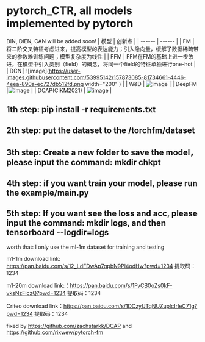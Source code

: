 pytorch_CTR, all models implemented by pytorch
===
DIN, DIEN, CAN will be added soon!
| 模型 | 创新点 |
| ------ | ------ |
| FM | 将二阶交叉特征考虑进来，提高模型的表达能力；引入隐向量，缓解了数据稀疏带来的参数难训练问题；模型复杂度为线性 |
| FFM | FFM在FM的基础上进一步改进，在模型中引入类别（field）的概念，将同一个field的特征单独进行one-hot |
| DCN | ![image](https://user-images.githubusercontent.com/53995142/157873085-81734661-4446-4eea-890a-ec727db512fd.png width="200" ) |
| W&D | ![image](https://user-images.githubusercontent.com/53995142/157873175-99764297-86ac-4e29-9558-4adf3e9bfa31.png) |
| DeepFM |![image](https://user-images.githubusercontent.com/53995142/157873272-8f20c240-5f4a-477c-99e8-e3441030c6d3.png) |
| DCAP(CIKM2021) | ![image](https://user-images.githubusercontent.com/53995142/157872865-2a897619-2893-4a8c-8590-51b35f1d21a8.png) |

1th step: pip install -r requirements.txt
--
2th step: put the dataset to the /torchfm/dataset
--
3th step: Create a new folder to save the model，please input the command: mkdir chkpt
--
4th step: if you want train your model, please run the example/main.py 
--
5th step: If you want see the loss and acc, please input the command: mkdir logs, and then tensorboard --logdir=logs
--
worth that: I only use the ml-1m dataset for training and testing

m1-1m download link: https://pan.baidu.com/s/12_LdFDwAp7qpbN9Pl4odHw?pwd=1234 提取码：1234 

m1-20m download link:：https://pan.baidu.com/s/1FvCB0oZs0kF-vksNzFiczQ?pwd=1234 提取码：1234 

Criteo download link：https://pan.baidu.com/s/1DCzyUTqNUZuplcIrIeC71g?pwd=1234 提取码：1234 

fixed by https://github.com/zachstarkk/DCAP and https://github.com/rixwew/pytorch-fm

